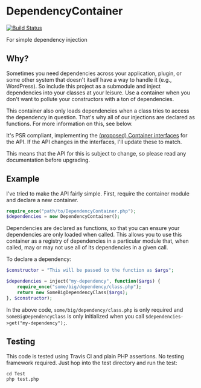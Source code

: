 # DependencyContainer 

[![Build Status](https://travis-ci.org/baublet/DependencyContainer.svg?branch=master)](https://travis-ci.org/baublet/DependencyContainer)

For simple dependency injection

## Why?

Sometimes you need dependencies across your application, plugin, or some other system that doesn't itself have a way to handle it (e.g., WordPress). So include this project as a submodule and inject dependencies into your classes at your leisure. Use a container when you don't want to pollute your constructors with a ton of dependencies.

This container also only loads dependencies when a class tries to access the dependency in question. That's why all of our injections are declared as functions. For more information on this, see below.

It's PSR compliant, implementing the [(proposed) Container interfaces](https://github.com/php-fig/fig-standards/blob/master/proposed/container.md) for the API. If the API changes in the interfaces, I'll update these to match.

This means that the API for this is subject to change, so please read any documentation before upgrading.

## Example

I've tried to make the API fairly simple. First, require the container module and declare a new container.

```php
require_once("path/to/DependencyContainer.php");
$dependencies = new DependencyContainer();
```

Dependencies are declared as functions, so that you can ensure your dependencies are only loaded when called. This allows you to use this container as a registry of dependencies in a particular module that, when called, may or may not use all of its dependencies in a given call.

To declare a dependency:

```php
$constructor = "This will be passed to the function as $args";

$dependencies = inject("my-dependency", function($args) {
    require_once("some/big/dependency/class.php");
    return new SomeBigDependencyClass($args);
}, $constructor);
```

In the above code, `some/big/dependency/class.php` is only required and `SomeBigDependencyClass` is only initialized when you call `$dependencies->get("my-dependency");`.

## Testing

This code is tested using Travis CI and plain PHP assertions. No testing framework required. Just hop into the test directory and run the test:

```
cd Test 
php test.php
```